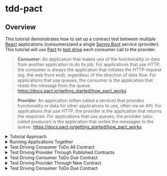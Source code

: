 # tdd-pact
## Overview
This tutorial demonstrates how to set up a contract test between multiple [React](https://reactjs.org/) applications (consumers)and a single [Spring Boot](https://spring.io/projects/spring-boot) service (provider).  This tutorial will use [Pact](https://pact.io/) to [test drive](https://en.wikipedia.org/wiki/Test-driven_development) each consumer call to the provider.

> **Consumer**: An application that makes use of the functionality or data from another application to do its job. For applications that use HTTP, the consumer is always the application that initiates the HTTP request (eg. the web front end), regardless of the direction of data flow. For applications that use queues, the consumer is the application that reads the message from the queue. https://docs.pact.io/getting_started/how_pact_works

> **Provider**: An application (often called a service) that provides functionality or data for other applications to use, often via an API. For applications that use HTTP, the provider is the application that returns the response. For applications that use queues, the provider (also called producer) is the application that writes the messages to the queue. https://docs.pact.io/getting_started/how_pact_works

<details>
  <summary>Tutorial Approach</summary>
  
## Tutorial Approach
This project has 4 consumers:
- consumer-todo-all
- consumer-todo-due
- consumer-todo-owner
- consumer-todo-top

Each consumer is a separate React app that calls the same provider [endpoint](https://swagger.io/docs/specification/paths-and-operations).

http://localhost:3000/todo  

```
[
{
  "id": 1,
  "description": "Take out the garbage",
  "dueDate": "2022-02-23T13:10:21.125+00:00",
  "priority": 5,
  "status": "TODO",
  "owner": "bsmith",
  "created": "2022-02-18T13:10:21.125+00:00",
  "lastModified": "2022-02-18T13:10:21.125+00:00"
},
{
  "id": 2,
  "description": "Wash the dishes",
  "dueDate": "2022-02-28T13:10:21.125+00:00",
  ...
}
]
```

However, however each consumer uses the response in different ways.  The consumer-todo-all app simply lists all of the todo descriptions in a list.  While consumer-todo-all only cares about the description field, the consumer-todo-due app also uses the dueDate field and sorts the list of todo's by due date.  Each of the 4 consumer apps use the provider's response slightly differently.  These different consumer expectations are called contracts or pacts.  As a provider gains more consumers it's important for the provider to understand how each consumer is using thier service.  [Contract tests](https://docs.pact.io/) solve this problem.  

> **Contract tests** assert that inter-application messages conform to a shared understanding that is documented in a contract. https://docs.pact.io/

In this tutorial we will test drive each consumer interaction with the provider.  Tests will start in each consumer and the resulting contract will drive the creation of the provider's endpoint.  This is called [consumer driven contract testing](https://docs.pact.io/#consumer-driven-contracts).

</details>

<details>
  <summary>Running Applications Together</summary>
  
## Running Applications Together
### Prerequisites
- [Node](https://nodejs.org/) 14 or higher
- [Java](https://aws.amazon.com/corretto) 8 or higher

### Steps
1. Open a separate terminal window for each application.
1. Within each terminal window `cd` into the application that that window will run (example: `cd {your-path-to-this-project}/tdd-pact/consumer-todo-all`)
1. Start the application *(see each application's `README.md` for more information)*
    1. For the consumer applications run `npm start` within each terminal window.
    1. For the provider-todo application run `./mvnw spring-boot:run`. Open http://localhost:3000/todo

</details>

<details>
  <summary>Test Driving Consumer ToDo All Contract</summary>
  The first step in test driving the contract between the consumer and the provider is to write a unit test.

  ### Set Up

  - `cd` into the `consumer-todo-all` directory
  - Sign up for a free [Pactflow Account](https://pactflow.io/try-for-free/)
  - Copy your [Pactflow Copy Environment Variables](https://docs.pactflow.io/#configuring-your-api-token)
  - Add these these Environment Variables to your machine
  - run `npm i @pact-foundation/pact`
  - In your `package.json` file add the following script

  ```
  "scripts": {
    ... ,
    "pact:publish": "pact-broker publish ./pacts --consumer-app-version=1.0.0 --broker-base-url=$PACT_BROKER_BASE_URL --broker-token=$PACT_BROKER_TOKEN"
  },
  ```

  ### Write a failing test
- add a new test under `src/test` with the name `ToDoIntegration.test.js` and the following contents

```js
import { Pact } from '@pact-foundation/pact';
import { Matchers } from '@pact-foundation/pact';
import { like } from '@pact-foundation/pact/src/dsl/matchers';
import { findAll } from '../ToDoRepository';
const { eachLike } = Matchers;


const provider = new Pact({
consumer: 'ToDoWebAll',
provider: 'ToDoAPI',
});

describe('ToDo Service', () => {
  describe('When a request to list all todos is made', () => {
    beforeAll(() =>
      provider.setup().then(() => {
        provider.addInteraction({
          uponReceiving: 'a request to list all todos',
          withRequest: {
            method: 'GET',
            path: '/todos',
          },
          willRespondWith: {
              body: eachLike({
                id: like(1),
                description: like('description 1'),
              }),
              status: 200,
              headers: {
                'Content-Type': 'application/json',
              },
            },
          })
        }))

    test('should return the correct data', async () => {
      const response = await findAll(provider.mockService.baseUrl);
      expect(response[0].id).toBe(1);
      expect(response[0].description).toBe('description 1');
    });

    afterEach(() => provider.verify());
    afterAll(() => provider.finalize());
  });
});
```
- `provider = new Pact({...` creates a mock API server that listens for calls from `ToDoRepository.findAll()`.  This is powerful because now the consumer can call a provider before the real endpoint even exists. 
- `provider.addInteraction({...` sets up canned API endpoint responses
- `provider.verify()` validates that the interactions you set up were actually called
- `provider.finalize()` writes the pact file to the `pacts` directory at the root of `consumer-todo-all` and shuts down the mock server.

### Run Integration Test
- run `npm test`
- This will produce a contract in the `pacts` directory

### Publish Contract to Pactflow
- run `npm run pact:publish`
- Log into your Pactflow server `https://[your username].pactflow.io/` and you should seed your new contract `ToDoWebAll ∞ ToDoAPI` listed under the `Integration` heading

[Code for this section](https://github.com/pairing4good/tdd-pact/commit/c78813d426a0f1f7d7035cadb5fa2dee616ad8cb)

</details>

<details>
  <summary>Test Driving Provider Through Published Contracts</summary>
  The next step is to drive the Provider API based on the published contracts.

  ### Set Up

  - Add these these Environment Variables to your machine
    - export PACT_BROKER_HOST=[your username].pactflow.io
    - export PACT_BROKER_BASE_URL=https://$PACT_BROKER_HOST
  - Add depencency to the pom.xml

```
  <dependency>
    <groupId>au.com.dius.pact.provider</groupId>
    <artifactId>junit5spring</artifactId>
    <version>4.3.5</version>
  </dependency>
```

### Write a failing test

  ```java
package com.pairgood.todo.contract;

import org.junit.jupiter.api.BeforeEach;
import org.junit.jupiter.api.TestTemplate;
import org.junit.jupiter.api.extension.ExtendWith;
import org.springframework.boot.test.context.SpringBootTest;
import org.springframework.boot.web.server.LocalServerPort;
import org.springframework.test.context.junit.jupiter.SpringExtension;

import au.com.dius.pact.provider.junit5.HttpTestTarget;
import au.com.dius.pact.provider.junit5.PactVerificationContext;
import au.com.dius.pact.provider.junitsupport.Provider;
import au.com.dius.pact.provider.junitsupport.loader.PactBroker;
import au.com.dius.pact.provider.junitsupport.loader.PactBrokerAuth;
import au.com.dius.pact.provider.spring.junit5.PactVerificationSpringProvider;

@ExtendWith(SpringExtension.class)
@SpringBootTest(webEnvironment = SpringBootTest.WebEnvironment.DEFINED_PORT)
@Provider("ToDoAPI")
@PactBroker(scheme = "https", host = "${PACT_BROKER_HOST}", authentication = @PactBrokerAuth(token = "${PACT_BROKER_TOKEN}"))
public class ContractVerificationTest {

    @LocalServerPort
    private int port;

    @BeforeEach
    public void setUp(PactVerificationContext context){
        context.setTarget(new HttpTestTarget("localhost", port));
    }

    @TestTemplate
    @ExtendWith(PactVerificationSpringProvider.class)
    void pactVerificationTestTemplate(PactVerificationContext context) {
      context.verifyInteraction();
    }

}
  ```

- This test downloads all of the contracts for `@Provider("ToDoAPI")` and runs them agains the running Spring Boot API
- run `./mvnw test`
- The test fails with the message `Actual map is missing the following keys: description`

### Make the test go green

- The failing contract test drives the provider to add the following getter to `ToDo.java`
```java
public String getDescription() {
    return description;
}
```

- Rerun `./mvnw test`
- Green

[Code for this section](https://github.com/pairing4good/tdd-pact/commit/72e7c345f7861870e150bc2ed113e3f4a7aac681)

</details>

<details>
  <summary>Test Driving Consumer ToDo Due Contract</summary>
  With the first consumer contract in place we will add a second consumer contract from a second front end application.

  ### Set Up

  - `cd` into the `consumer-todo-due` directory
  - run `npm i @pact-foundation/pact`
  - In your `package.json` file add the following script

  ```
  "scripts": {
    ... ,
    "pact:publish": "pact-broker publish ./pacts --consumer-app-version=1.0.0 --broker-base-url=$PACT_BROKER_BASE_URL --broker-token=$PACT_BROKER_TOKEN"
  },
  ```

  ### Write a failing test

- add a new test under `src/test` with the name `ToDoIntegration.test.js` and the following contents

```js
import { Pact } from '@pact-foundation/pact';
import { Matchers } from '@pact-foundation/pact';
import { like } from '@pact-foundation/pact/src/dsl/matchers';
import { findAll } from '../ToDoRepository';
const { eachLike } = Matchers;


const provider = new Pact({
  consumer: 'ToDoWebDue',
  provider: 'ToDoAPI',
});

describe('ToDo Service', () => {
    describe('When a request to list all todos is made', () => {
      beforeAll(() =>
        provider.setup().then(() => {
          provider.addInteraction({
            uponReceiving: 'a request to list all todos',
            withRequest: {
              method: 'GET',
              path: '/todos',
            },
            willRespondWith: {
                body: eachLike({
                  id: like(1),
                  description: like('description 1'),
                  dueDate: like('2001-01-01T01:01:01.100+00:00')
                }),
                status: 200,
                headers: {
                  'Content-Type': 'application/json',
                },
              },
            })
          }))
  
      test('should return the correct data', async () => {
        const response = await findAll(provider.mockService.baseUrl);
        expect(response[0].id).toBe(1);
        expect(response[0].description).toBe('description 1');
        expect(response[0].dueDate).toBe('2001-01-01T01:01:01.100+00:00');
      });
  
      afterEach(() => provider.verify());
      afterAll(() => provider.finalize());
    });
  });
```

### Run Integration Test
- run `npm test`
- This will produce a contract in the `pacts` directory

### Publish Contract to Pactflow
- run `npm run pact:publish`
- Log into your Pactflow server `https://[your username].pactflow.io/` and you should seed your new contract `ToDoWebDue ∞ ToDoAPI` listed under the `Integration` heading

[Code for this section](https://github.com/pairing4good/tdd-pact/commit/041644bd15561a7b4bd167bc338399f538d4998a)

</details>


<details>
  <summary>Test Driving Provider Through New Contract</summary>
  The next step is to drive the Provider API based on the newly published contracts.

- run `./mvnw test`
- The test fails with the message

```
1) Verifying a pact between ToDoWebDue and ToDoAPI - a request to list all todos has a matching body

    1.1) body: $.0 Actual map is missing the following keys: dueDate

        {
        -  "description": "description 1",
        -  "dueDate": "2001-01-01T01:01:01.100+00:00",
        +  "description": "Take out the garbage",
          "id": 1
        }
```

- First, note that we did not have to change our `ContractVerificationTest` test.  It pulls down all of the consumer contracts each time it runs.  When new consumer needs are published this test fails.
- The test failure specifies which consumer/provider relationship is being tested. `Verifying a pact between ToDoWebDue and ToDoAPI`
- The test fails because `Actual map is missing the following keys: dueDate`

### Make the test go green

- The failing contract test drives the provider to add the following getter to `ToDo.java`
```java
public Date getDueDate() {
    return dueDate;
}
```

- Rerun `./mvnw test`
- Green

[Code for this section](https://github.com/pairing4good/tdd-pact/commit/4fef904b17f331628bbfde1d22671c38479c4a34)

</details>


<details>
  <summary>Test Driving Consumer ToDo Due Contract</summary>
  With the first two consumer contracts in place we will add a third consumer contract from a third front end application.

  ### Set Up

  - `cd` into the `consumer-todo-owner` directory
  - run `npm i @pact-foundation/pact`
  - In your `package.json` file add the following script

  ```
  "scripts": {
    ... ,
    "pact:publish": "pact-broker publish ./pacts --consumer-app-version=1.0.0 --broker-base-url=$PACT_BROKER_BASE_URL --broker-token=$PACT_BROKER_TOKEN"
  },
  ```

  ### Write a failing test

- add a new test under `src/test` with the name `ToDoIntegration.test.js` and the following contents

```js
import { Pact } from '@pact-foundation/pact';
import { Matchers } from '@pact-foundation/pact';
import { like } from '@pact-foundation/pact/src/dsl/matchers';
import { findAll } from '../ToDoRepository';
const { eachLike } = Matchers;


const provider = new Pact({
  consumer: 'ToDoWebOwner',
  provider: 'ToDoAPI',
});

describe('ToDo Service', () => {
    describe('When a request to list all todos is made', () => {
      beforeAll(() =>
        provider.setup().then(() => {
          provider.addInteraction({
            uponReceiving: 'a request to list all todos',
            withRequest: {
              method: 'GET',
              path: '/todos',
            },
            willRespondWith: {
                body: eachLike({
                  id: like(1),
                  description: like('description 1'),
                  owner: like("atest")
                }),
                status: 200,
                headers: {
                  'Content-Type': 'application/json',
                },
              },
            })
          }))
  
      test('should return the correct data', async () => {
        const response = await findAll(provider.mockService.baseUrl);
        expect(response[0].id).toBe(1);
        expect(response[0].description).toBe('description 1');
        expect(response[0].owner).toBe('atest');
      });
  
      afterEach(() => provider.verify());
      afterAll(() => provider.finalize());
    });
  });
```

### Run Integration Test
- run `npm test`
- This will produce a contract in the `pacts` directory

### Publish Contract to Pactflow
- run `npm run pact:publish`
- Log into your Pactflow server `https://[your username].pactflow.io/` and you should seed your new contract `ToDoWebOwner ∞ ToDoAPI` listed under the `Integration` heading

[Code for this section](https://github.com/pairing4good/tdd-pact/commit/a9db233c4301441bd2c1345f0a28b84eae3c7b1b)

</details>
